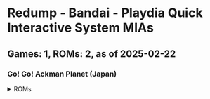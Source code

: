 # Redump - Bandai - Playdia Quick Interactive System MIAs
## Games: 1, ROMs: 2, as of 2025-02-22

### Go! Go! Ackman Planet (Japan)
<details>
<summary>ROMs</summary>

- Go! Go! Ackman Planet (Japan) (Track 1).bin, CRC: 1cbf2c16
- Go! Go! Ackman Planet (Japan) (Track 2).bin, CRC: f1974e93
</details>

